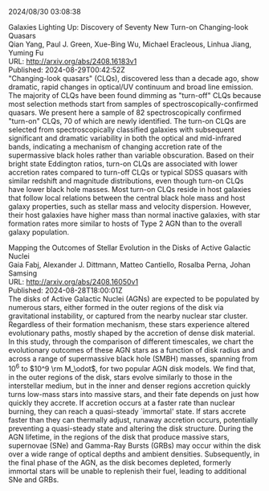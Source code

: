 2024/08/30 03:08:38  

Galaxies Lighting Up: Discovery of Seventy New Turn-on Changing-look
  Quasars  
Qian Yang, Paul J. Green, Xue-Bing Wu, Michael Eracleous, Linhua Jiang, Yuming Fu  
URL: http://arxiv.org/abs/2408.16183v1  
Published: 2024-08-29T00:42:52Z  
  "Changing-look quasars" (CLQs), discovered less than a decade ago, show dramatic, rapid changes in optical/UV continuum and broad line emission. The majority of CLQs have been found dimming as "turn-off" CLQs because most selection methods start from samples of spectroscopically-confirmed quasars. We present here a sample of 82 spectroscopically confirmed "turn-on" CLQs, 70 of which are newly identified. The turn-on CLQs are selected from spectroscopically classified galaxies with subsequent significant and dramatic variability in both the optical and mid-infrared bands, indicating a mechanism of changing accretion rate of the supermassive black holes rather than variable obscuration. Based on their bright state Eddington ratios, turn-on CLQs are associated with lower accretion rates compared to turn-off CLQs or typical SDSS quasars with similar redshift and magnitude distributions, even though turn-on CLQs have lower black hole masses. Most turn-on CLQs reside in host galaxies that follow local relations between the central black hole mass and host galaxy properties, such as stellar mass and velocity dispersion. However, their host galaxies have higher mass than normal inactive galaxies, with star formation rates more similar to hosts of Type 2 AGN than to the overall galaxy population.   

Mapping the Outcomes of Stellar Evolution in the Disks of Active
  Galactic Nuclei  
Gaia Fabj, Alexander J. Dittmann, Matteo Cantiello, Rosalba Perna, Johan Samsing  
URL: http://arxiv.org/abs/2408.16050v1  
Published: 2024-08-28T18:00:01Z  
  The disks of Active Galactic Nuclei (AGNs) are expected to be populated by numerous stars, either formed in the outer regions of the disk via gravitational instability, or captured from the nearby nuclear star cluster. Regardless of their formation mechanism, these stars experience altered evolutionary paths, mostly shaped by the accretion of dense disk material. In this study, through the comparison of different timescales, we chart the evolutionary outcomes of these AGN stars as a function of disk radius and across a range of supermassive black hole (SMBH) masses, spanning from $10^6$ to $10^9 \rm M_\odot$, for two popular AGN disk models. We find that, in the outer regions of the disk, stars evolve similarly to those in the interstellar medium, but in the inner and denser regions accretion quickly turns low-mass stars into massive stars, and their fate depends on just how quickly they accrete. If accretion occurs at a faster rate than nuclear burning, they can reach a quasi-steady `immortal' state. If stars accrete faster than they can thermally adjust, runaway accretion occurs, potentially preventing a quasi-steady state and altering the disk structure. During the AGN lifetime, in the regions of the disk that produce massive stars, supernovae (SNe) and Gamma-Ray Bursts (GRBs) may occur within the disk over a wide range of optical depths and ambient densities. Subsequently, in the final phase of the AGN, as the disk becomes depleted, formerly immortal stars will be unable to replenish their fuel, leading to additional SNe and GRBs.   


